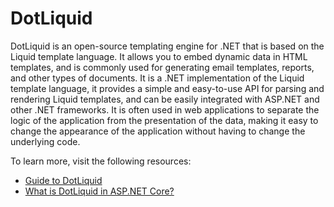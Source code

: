 # DotLiquid

DotLiquid is an open-source templating engine for .NET that is based on the Liquid template language. It allows you to embed dynamic data in HTML templates, and is commonly used for generating email templates, reports, and other types of documents. It is a .NET implementation of the Liquid template language, it provides a simple and easy-to-use API for parsing and rendering Liquid templates, and can be easily integrated with ASP.NET and other .NET frameworks. It is often used in web applications to separate the logic of the application from the presentation of the data, making it easy to change the appearance of the application without having to change the underlying code.

To learn more, visit the following resources:

- [Guide to DotLiquid](https://discoverdot.net/projects/dotliquid)
- [What is DotLiquid in ASP.NET Core?](https://grandnode.medium.com/dotliquid-in-asp-net-core-e-commerce-platform-how-to-handle-message-templates-a6865be3a612)
